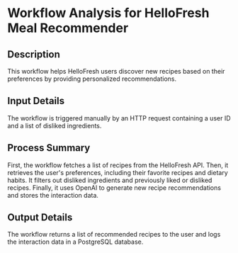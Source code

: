 # Workflow Analysis for HelloFresh Meal Recommender

## Description
This workflow helps HelloFresh users discover new recipes based on their preferences by providing personalized recommendations.

## Input Details
The workflow is triggered manually by an HTTP request containing a user ID and a list of disliked ingredients.

## Process Summary
First, the workflow fetches a list of recipes from the HelloFresh API. Then, it retrieves the user's preferences, including their favorite recipes and dietary habits. It filters out disliked ingredients and previously liked or disliked recipes. Finally, it uses OpenAI to generate new recipe recommendations and stores the interaction data.

## Output Details
The workflow returns a list of recommended recipes to the user and logs the interaction data in a PostgreSQL database.
